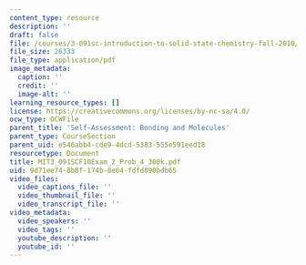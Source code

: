 ```yaml
---
content_type: resource
description: ''
draft: false
file: /courses/3-091sc-introduction-to-solid-state-chemistry-fall-2010/9d71ee748b8f174b8e64fdfd090bdb65_MIT3_091SCF10Exam_2_Prob_4_300k.pdf
file_size: 26333
file_type: application/pdf
image_metadata:
  caption: ''
  credit: ''
  image-alt: ''
learning_resource_types: []
license: https://creativecommons.org/licenses/by-nc-sa/4.0/
ocw_type: OCWFile
parent_title: 'Self-Assessment: Bonding and Molecules'
parent_type: CourseSection
parent_uid: e546abb4-cde9-4dcd-5383-555e591eed18
resourcetype: Document
title: MIT3_091SCF10Exam_2_Prob_4_300k.pdf
uid: 9d71ee74-8b8f-174b-8e64-fdfd090bdb65
video_files:
  video_captions_file: ''
  video_thumbnail_file: ''
  video_transcript_file: ''
video_metadata:
  video_speakers: ''
  video_tags: ''
  youtube_description: ''
  youtube_id: ''
---
```

